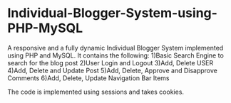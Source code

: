 # Individual-Blogger-System-using-PHP-MySQL
A responsive and a fully dynamic Individual Blogger System implemented using PHP and MySQL.
It contains the following:
1)Basic Search Engine to search for the blog post
2)User Login and Logout
3)Add, Delete USER
4)Add, Delete and Update Post
5)Add, Delete, Approve and Disapprove Comments
6)Add, Delete, Update Navigation Bar Items

The code is implemented using sessions and takes cookies.
